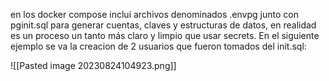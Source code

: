 en los docker compose inclui archivos denominados .envpg junto con pginit.sql para generar cuentas, claves y estructuras de datos, en realidad es un proceso un tanto más claro y limpio que usar secrets. En el siguiente ejemplo se va la creacion de 2 usuarios que fueron tomados del init.sql:

![[Pasted image 20230824104923.png]]

